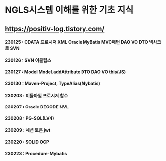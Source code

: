 # NGLS시스템 이해를 위한 기초 지식
## https://positiv-log.tistory.com/

#### 230125 : CDATA 프로시저 XML Oracle MyBatis MVC패턴 DAO VO DTO 넥사크로 SVN
#### 230126 : SVN 이클립스 
#### 230127 : Model Model.addAttribute DTO DAO VO this(JS)
#### 230130 : Maven-Project, TypeAlias(Mybatis)
#### 230203 : 미들마일 프로시저 함수
#### 230207 : Oracle DECODE NVL
#### 230208 : PG-SQL(LV4)
#### 230209 : 세션 토큰 jwt
#### 230220 : SOLID OCP
#### 230223 : Procedure-Mybatis
